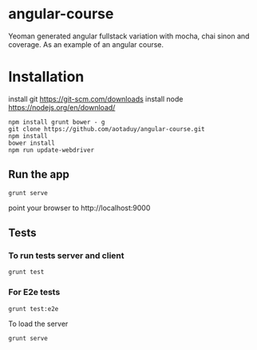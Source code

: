 # angular-course
Yeoman generated angular fullstack variation with mocha, chai sinon and coverage.
As an example of an angular course.

# Installation
install git https://git-scm.com/downloads
install node https://nodejs.org/en/download/

````
npm install grunt bower - g
git clone https://github.com/aotaduy/angular-course.git
npm install
bower install
npm run update-webdriver
````

## Run the app
````
grunt serve
````
point your browser to http://localhost:9000

## Tests
### To run tests server and client
````
grunt test
````

### For E2e tests
````
grunt test:e2e
````

To load the server
````
grunt serve
````
